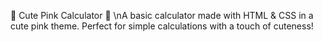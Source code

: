 🌸 Cute Pink Calculator 🌸
\nA basic calculator made with HTML & CSS in a cute pink theme. Perfect for simple calculations with a touch of cuteness!
